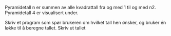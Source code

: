 Pyramidetall n er summen av alle kvadrattall fra og med 1 til og med n2. Pyramidetall 4 er  visualisert under.

Skriv et program som spør brukeren om hvilket tall hen ønsker, og bruker én løkke til å beregne tallet. Skriv ut tallet